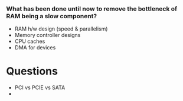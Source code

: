 
### What has been done until now to remove the bottleneck of RAM being a slow component?
- RAM h/w design (speed & parallelism)
- Memory controller designs
- CPU caches
- DMA for devices


# Questions
- PCI vs PCIE vs SATA
- 